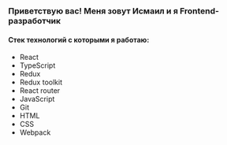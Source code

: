 ### Приветствую вас! Меня зовут Исмаил и я Frontend-разработчик

#### Стек технологий с которыми я работаю:
- React
- TypeScript
- Redux
- Redux toolkit
- React router
- JavaScript
- Git
- HTML
- СSS
- Webpack
